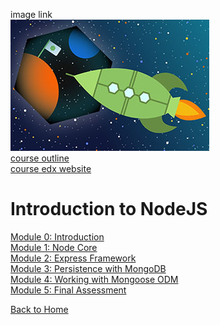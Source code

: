 image link<br>
![img](./img/dev283x-318.jpg)<br>
[course outline](./HTML5AppsGames-course-outline.pdf)
<br>
[course edx website](https://courses.edx.org/courses/course-v1:W3Cx+HTML5.2x+3T2018/course/)

# Introduction to NodeJS

[Module 0: Introduction](./m0/index.md)<br>
[Module 1: Node Core](./m1/index.md)<br>
[Module 2: Express Framework](./m2/index.md)<br>
[Module 3: Persistence with MongoDB](./m3/index.md)<br>
[Module 4: Working with Mongoose ODM](./m4/index.md)<br>
[Module 5: Final Assessment](./m5/index.md)<br>
 

[Back to Home](../index.md)